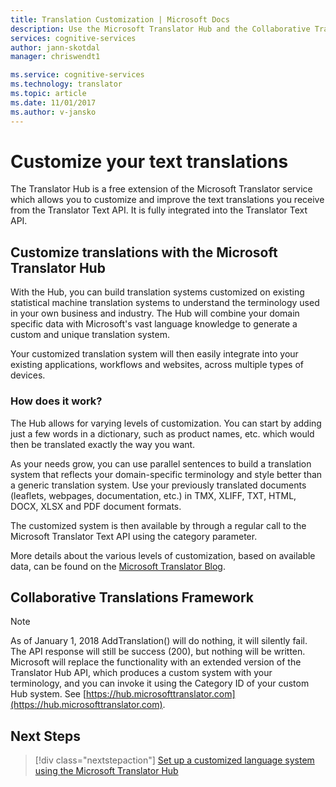 ```yaml
---
title: Translation Customization | Microsoft Docs
description: Use the Microsoft Translator Hub and the Collaborative Translations Framework (CTF) to build your own machine translation system using your preferred terminology and style.
services: cognitive-services
author: jann-skotdal
manager: chriswendt1

ms.service: cognitive-services
ms.technology: translator
ms.topic: article
ms.date: 11/01/2017
ms.author: v-jansko
---
```


# Customize your text translations

The Translator Hub is a free extension of the Microsoft Translator service which allows you to customize and improve the text translations you receive from the Translator Text API. It is fully integrated into the Translator Text API. 

## Customize translations with the Microsoft Translator Hub

With the Hub, you can build translation systems customized on existing statistical machine translation systems to understand the terminology used in your own business and industry. The Hub will combine your domain specific data with Microsoft's vast language knowledge to generate a custom and unique translation system. 

Your customized translation system will then easily integrate into your existing applications, workflows and websites, across multiple types of devices.

### How does it work?
The Hub allows for varying levels of customization. You can start by adding just a few words in a dictionary, such as product names, etc. which would then be translated exactly the way you want. 

As your needs grow, you can use parallel sentences to build a translation system that reflects your domain-specific terminology and style better than a generic translation system. Use your previously translated documents (leaflets, webpages, documentation, etc.) in TMX, XLIFF, TXT, HTML, DOCX, XLSX and PDF document formats. 

The customized system is then available by through a regular call to the Microsoft Translator Text API using the category parameter.

More details about the various levels of customization, based on available data, can be found on the [Microsoft Translator Blog](https://blogs.msdn.microsoft.com/translation/2016/01/27/new-microsoft-translator-customization-features-help-unleash-the-power-of-artificial-intelligence-for-everyone/).

## Collaborative Translations Framework

> [!NOTE]
> As of January 1, 2018 AddTranslation() will do nothing, it will silently fail. The API response will still be success (200), but nothing will be written.
Microsoft will replace the functionality with an extended version of the Translator Hub API, which produces a custom system with your terminology, and you can invoke it using the Category ID of your custom Hub system. See [https://hub.microsofttranslator.com](https://hub.microsofttranslator.com). 

## Next Steps
> [!div class="nextstepaction"]
> [Set up a customized language system using the Microsoft Translator Hub](https://hub.microsofttranslator.com)
